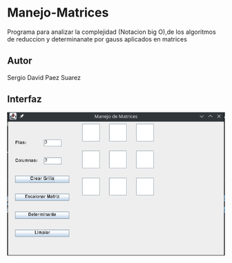 # Manejo-Matrices

Programa para analizar la complejidad (Notacion big O),de los algoritmos de reduccion y determinanate por gauss aplicados en matrices

## Autor

Sergio David Paez Suarez
## Interfaz

![Menu](doc/Menu.png)

